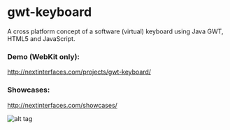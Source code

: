 gwt-keyboard
====

A cross platform concept of a software (virtual) keyboard using Java GWT, HTML5 and JavaScript.

### Demo (WebKit only):
http://nextinterfaces.com/projects/gwt-keyboard/

### Showcases:
http://nextinterfaces.com/showcases/
 
 
![alt tag](http://nextinterfaces.com/http4e-eclipse/wp-content/uploads/2011/07/java-mp3-player.png)